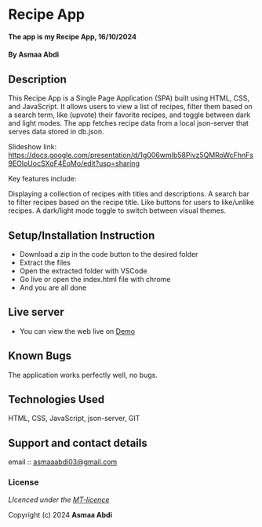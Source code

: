# Recipe App
#### The app is my Recipe App, 16/10/2024
#### **By Asmaa Abdi**
## Description
This Recipe App is a Single Page Application (SPA) built using HTML, CSS, and JavaScript. It allows users to view a list of recipes, filter them based on a search term, like (upvote) their favorite recipes, and toggle between dark and light modes. The app fetches recipe data from a local json-server that serves data stored in db.json.

Slideshow link: https://docs.google.com/presentation/d/1g006wmIb58Pivz5QMRoWcFhnFs9EOloUocSXqF4EoMo/edit?usp=sharing

Key features include:

Displaying a collection of recipes with titles and descriptions.
A search bar to filter recipes based on the recipe title.
Like buttons for users to like/unlike recipes.
A dark/light mode toggle to switch between visual themes.

## Setup/Installation Instruction
* Download a zip in the code button to the desired folder
* Extract the files
* Open the extracted folder with VSCode
* Go live or open the index.html file with chrome
* And you are all done

## Live server
* You can view the web live on [Demo](https://github.com/asmaaxo/Phase-1-Project-Recipe-App)

## Known Bugs
The application works perfectly well, no bugs.

## Technologies Used
HTML, CSS, JavaScript, json-server, GIT

## Support and contact details
email :: asmaaabdi03@gmail.com

### License
*LIcenced under the [MT-licence](https://github.com/k-koech/portfolio-sdft11/blob/)*

Copyright (c) 2024 **Asmaa Abdi**
